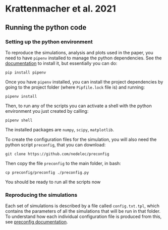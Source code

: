 # Krattenmacher et al. 2021

## Running the python code

### Setting up the python environment

To reproduce the simulations, analysis and plots used in the paper, you need to have `pipenv` installed to manage the python dependencies. See the [documentation](https://pypi.org/project/pipenv/) to install it, but essentially you can do:

```
pip install pipenv
```

Once you have `pipenv` installed, you can install the project dependencies by going to the project folder (where `Pipfile.lock` file is) and running:

```
pipenv install
```

Then, to run any of the scripts you can activate a shell with the python environment you just created by calling:

```
pipenv shell
```

The installed packages are `numpy`, `scipy`, `matplotlib`.

To create the configuration files for the simulation, you will also need the python script `preconfig`, that you can download:

```
git clone https://github.com/nedelec/preconfig
```

Then copy the file `preconfig` to the main folder, in bash:

```
cp preconfig/preconfig ./preconfig.py
```
You should be ready to run all the scripts now

### Reproducing the simulations

Each set of simulations is described by a file called `config.txt.tpl`, which contains the parameters of all the simulations that will be run in that folder. To understand how each individual configuration file is produced from this, see [preconfig documentation](https://github.com/nedelec/preconfig).

